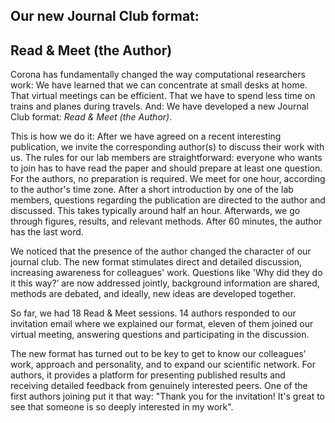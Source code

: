 ## Our new Journal Club format: 
## Read & Meet (the Author)

Corona has fundamentally changed the way computational researchers work: We have learned that we can concentrate at small desks at home. That virtual meetings can be efficient. That we have to spend less time on trains and planes during travels. And: We have developed a new Journal Club format: *Read & Meet (the Author)*.

This is how we do it: After we have agreed on a recent interesting publication, we invite the corresponding author(s) to discuss their work with us. The rules for our lab members are straightforward: everyone who wants to join has to have read the paper and should prepare at least one question. For the authors, no preparation is required. We meet for one hour, according to the author's time zone. After a short introduction by one of the lab members, questions regarding the publication are directed to the author and discussed. This takes typically around half an hour. Afterwards, we go through figures, results, and relevant methods. After 60 minutes, the author has the last word. 

We noticed that the presence of the author changed the character of our journal club.  The new format stimulates direct and detailed discussion, increasing awareness for colleagues' work. Questions like 'Why did they do it this way?’ are now addressed jointly, background information are shared, methods are debated, and ideally, new ideas are developed together.

So far, we had 18 Read & Meet sessions. 14 authors responded to our invitation email where we explained our format, eleven of them joined our virtual meeting, answering questions and participating in the discussion.

The new format has turned out to be key to get to know our colleagues’ work, approach and personality, and to expand our scientific network. For authors, it provides a platform for presenting published results and receiving detailed feedback from genuinely interested peers. One of the first authors joining put it that way: "Thank you for the invitation! It's great to see that someone is so deeply interested in my work".
